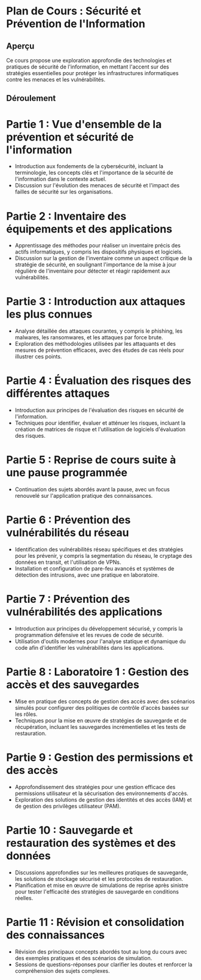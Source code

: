 # Plan de Cours : Sécurité et Prévention de l'Information

## Aperçu
Ce cours propose une exploration approfondie des technologies et pratiques de sécurité de l'information, en mettant l'accent sur des stratégies essentielles pour protéger les infrastructures informatiques contre les menaces et les vulnérabilités.

## Déroulement 

# **Partie 1 : Vue d'ensemble de la prévention et sécurité de l'information**
- Introduction aux fondements de la cybersécurité, incluant la terminologie, les concepts clés et l'importance de la sécurité de l'information dans le contexte actuel.
- Discussion sur l'évolution des menaces de sécurité et l'impact des failles de sécurité sur les organisations.

# **Partie 2 : Inventaire des équipements et des applications**
- Apprentissage des méthodes pour réaliser un inventaire précis des actifs informatiques, y compris les dispositifs physiques et logiciels.
- Discussion sur la gestion de l'inventaire comme un aspect critique de la stratégie de sécurité, en soulignant l'importance de la mise à jour régulière de l'inventaire pour détecter et réagir rapidement aux vulnérabilités.

# **Partie 3 : Introduction aux attaques les plus connues**
- Analyse détaillée des attaques courantes, y compris le phishing, les malwares, les ransomwares, et les attaques par force brute.
- Exploration des méthodologies utilisées par les attaquants et des mesures de prévention efficaces, avec des études de cas réels pour illustrer ces points.

# **Partie 4 : Évaluation des risques des différentes attaques**
- Introduction aux principes de l'évaluation des risques en sécurité de l'information.
- Techniques pour identifier, évaluer et atténuer les risques, incluant la création de matrices de risque et l'utilisation de logiciels d'évaluation des risques.

# **Partie 5 : Reprise de cours suite à une pause programmée**
- Continuation des sujets abordés avant la pause, avec un focus renouvelé sur l'application pratique des connaissances.

# **Partie 6 : Prévention des vulnérabilités du réseau**
- Identification des vulnérabilités réseau spécifiques et des stratégies pour les prévenir, y compris la segmentation du réseau, le cryptage des données en transit, et l'utilisation de VPNs.
- Installation et configuration de pare-feu avancés et systèmes de détection des intrusions, avec une pratique en laboratoire.

# **Partie 7 : Prévention des vulnérabilités des applications**
- Introduction aux principes du développement sécurisé, y compris la programmation défensive et les revues de code de sécurité.
- Utilisation d'outils modernes pour l'analyse statique et dynamique du code afin d'identifier les vulnérabilités dans les applications.

# **Partie 8 : Laboratoire 1 : Gestion des accès et des sauvegardes**
- Mise en pratique des concepts de gestion des accès avec des scénarios simulés pour configurer des politiques de contrôle d'accès basées sur les rôles.
- Techniques pour la mise en œuvre de stratégies de sauvegarde et de récupération, incluant les sauvegardes incrémentielles et les tests de restauration.

# **Partie 9 : Gestion des permissions et des accès**
- Approfondissement des stratégies pour une gestion efficace des permissions utilisateur et la sécurisation des environnements d'accès.
- Exploration des solutions de gestion des identités et des accès (IAM) et de gestion des privilèges utilisateur (PAM).

# **Partie 10 : Sauvegarde et restauration des systèmes et des données**
- Discussions approfondies sur les meilleures pratiques de sauvegarde, les solutions de stockage sécurisé et les protocoles de restauration.
- Planification et mise en œuvre de simulations de reprise après sinistre pour tester l'efficacité des stratégies de sauvegarde en conditions réelles.

# **Partie 11 : Révision et consolidation des connaissances**
- Révision des principaux concepts abordés tout au long du cours avec des exemples pratiques et des scénarios de simulation.
- Sessions de questions-réponses pour clarifier les doutes et renforcer la compréhension des sujets complexes.

